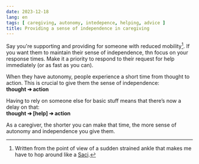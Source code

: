 ```yaml
---
date: 2023-12-18
lang: en
tags: [ caregiving, autonomy, intedepence, helping, advice ]
title: Providing a sense of independence in caregiving
---
```


Say you're supporting and providing for someone with reduced mobility[^1]. If you want them to maintain their sense of independence, thn focus on your response times. Make it a priority to respond to their request for help immediately (or as fast as you can).

When they have autonomy, people experience a short time from thought to action. This is crucial to give them the sense of independence:  
**thought ➔ action**

Having to rely on someone else for basic stuff means that there’s now a delay on that:  
**thought ➔ [help] ➔ action**

As a caregiver, the shorter you can make that time, the more sense of autonomy and independence you give them.

[^1]: Written from the point of view of a sudden strained ankle that makes me have to hop around like a [Saci](https://en.wikipedia.org/wiki/Saci_(Brazilian_folklore)).
